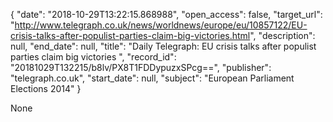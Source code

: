{
  "date": "2018-10-29T13:22:15.868988", 
  "open_access": false, 
  "target_url": "http://www.telegraph.co.uk/news/worldnews/europe/eu/10857122/EU-crisis-talks-after-populist-parties-claim-big-victories.html", 
  "description": null, 
  "end_date": null, 
  "title": "Daily Telegraph: EU crisis talks after populist parties claim big victories ", 
  "record_id": "20181029T132215/b8lv/PX8T1FDDypuzxSPcg==", 
  "publisher": "telegraph.co.uk", 
  "start_date": null, 
  "subject": "European Parliament Elections 2014"
}

None